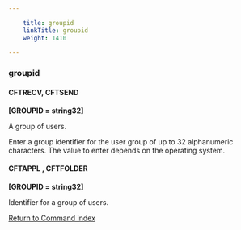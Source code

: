 ```yaml
---

    title: groupid
    linkTitle: groupid
    weight: 1410

---
```

<span id="groupid"></span>

### groupid

<span id="groupid_CFTRECV"></span><span id="groupid_CFTSEND"></span>

#### CFTRECV, CFTSEND

****\[GROUPID = string32\]****

A group of users.

Enter a group identifier for the user group of up to 32 alphanumeric characters.
The value to enter depends on the operating system.

#### CFTAPPL , CFTFOLDER

****\[GROUPID = string32\]****

Identifier for a group of users.

[Return to Command index](../../)
